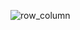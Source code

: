 ![row_column](https://github.com/ndgiang02/Learning-Flutter/assets/158442283/56ea16f9-704b-4a2a-86eb-0e3679426031)
